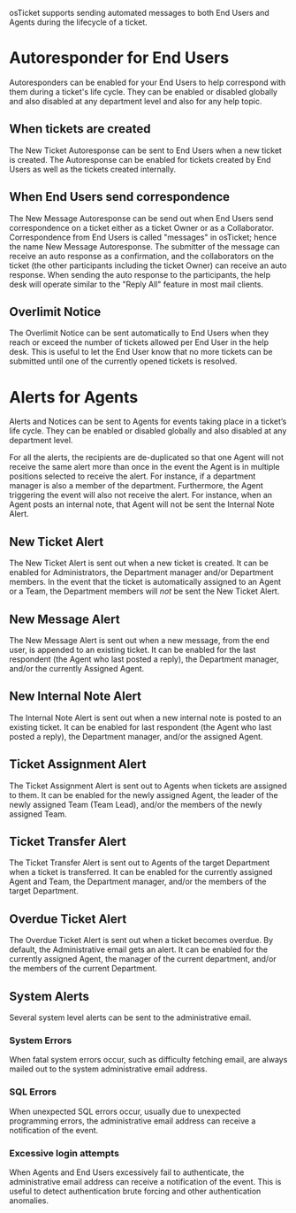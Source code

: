 osTicket supports sending automated messages to both End Users and Agents during the lifecycle of a ticket.

# Autoresponder for End Users

Autoresponders can be enabled for your End Users to help correspond with them during a ticket's life cycle. They can be enabled or disabled globally and also disabled at any department level and also for any help topic.

## When tickets are created

The New Ticket Autoresponse can be sent to End Users when a new ticket is created. The Autoresponse can be enabled for tickets created by End Users as well as the tickets created internally.

## When End Users send correspondence

The New Message Autoresponse can be send out when End Users send correspondence on a ticket either as a ticket Owner or as a Collaborator. Correspondence from End Users is called "messages" in osTicket; hence the name New Message Autoresponse. The submitter of the message can receive an auto response as a confirmation, and the collaborators on the ticket (the other participants including the ticket Owner) can receive an auto response. When sending the auto response to the participants, the help desk will operate similar to the "Reply All" feature in most mail clients.

## Overlimit Notice

The Overlimit Notice can be sent automatically to End Users when they reach or exceed the number of tickets allowed per End User in the help desk. This is useful to let the End User know that no more tickets can be submitted until one of the currently opened tickets is resolved.

# Alerts for Agents

Alerts and Notices can be sent to Agents for events taking place in a ticket’s life cycle. They can be enabled or disabled globally and also disabled at any department level.

For all the alerts, the recipients are de-duplicated so that one Agent will not receive the same alert more than once in the event the Agent is in multiple positions selected to receive the alert. For instance, if a department manager is also a member of the department. Furthermore, the Agent triggering the event will also not receive the alert. For instance, when an Agent posts an internal note, that Agent will not be sent the Internal Note Alert.

## New Ticket Alert
The New Ticket Alert is sent out when a new ticket is created. It can be enabled for Administrators, the Department manager and/or Department members. In the event that the ticket is automatically assigned to an Agent or a Team, the Department members will *not* be sent the New Ticket Alert.

## New Message Alert
The New Message Alert is sent out when a new message, from the end user, is appended to an existing ticket. It can be enabled for the last respondent (the Agent who last posted a reply), the Department manager, and/or the currently Assigned Agent.

## New Internal Note Alert
The Internal Note Alert is sent out when a new internal note is posted to an existing ticket. It can be enabled for last respondent (the Agent who last posted a reply), the Department manager, and/or the assigned Agent.

## Ticket Assignment Alert
The Ticket Assignment Alert is sent out to Agents when tickets are assigned to them. It can be enabled for the newly assigned Agent, the leader of the newly assigned Team (Team Lead), and/or the members of the newly assigned Team.

## Ticket Transfer Alert
The Ticket Transfer Alert is sent out to Agents of the target Department when a ticket is transferred. It can be enabled for the currently assigned Agent and Team, the Department manager, and/or the members of the target Department. 

## Overdue Ticket Alert
The Overdue Ticket Alert is sent out when a ticket becomes overdue. By default, the Administrative email gets an alert. It can be enabled for the currently assigned Agent, the manager of the current department, and/or the members of the current Department. 

## System Alerts
Several system level alerts can be sent to the administrative email.

### System Errors
When fatal system errors occur, such as difficulty fetching email, are always mailed out to the system administrative email address.

### SQL Errors
When unexpected SQL errors occur, usually due to unexpected programming errors, the administrative email address can receive a notification of the event.

### Excessive login attempts
When Agents and End Users excessively fail to authenticate, the administrative email address can receive a notification of the event. This is useful to detect authentication brute forcing and other authentication anomalies.